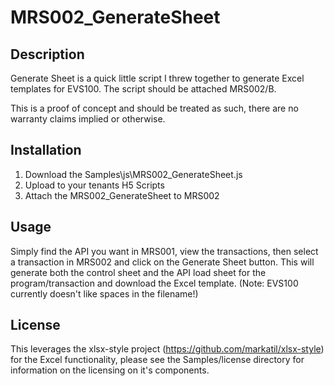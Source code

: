 # MRS002_GenerateSheet

## Description
Generate Sheet is a quick little script I threw together to generate Excel templates for EVS100.  The script should be attached MRS002/B.

This is a proof of concept and should be treated as such, there are no warranty claims implied or otherwise.

## Installation

  1. Download the Samples\js\MRS002_GenerateSheet.js
  2. Upload to your tenants H5 Scripts
  3. Attach the MRS002_GenerateSheet to MRS002

## Usage
Simply find the API you want in MRS001, view the transactions, then select a transaction in MRS002 and click on the Generate Sheet button.  This will generate both the control sheet and the API load sheet for the program/transaction and download the Excel template.
(Note: EVS100 currently doesn't like spaces in the filename!)

## License
This leverages the xlsx-style project (https://github.com/markatil/xlsx-style) for the Excel functionality, please see the Samples/license directory for information on the licensing on it's components.
